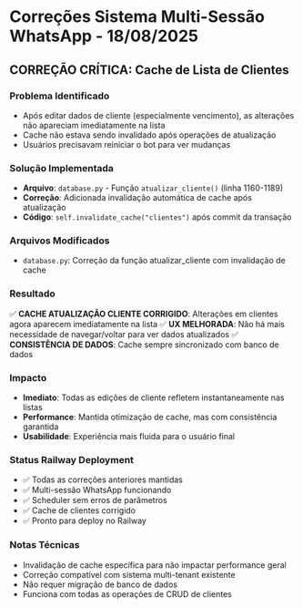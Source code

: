 # Correções Sistema Multi-Sessão WhatsApp - 18/08/2025

## CORREÇÃO CRÍTICA: Cache de Lista de Clientes

### Problema Identificado
- Após editar dados de cliente (especialmente vencimento), as alterações não apareciam imediatamente na lista
- Cache não estava sendo invalidado após operações de atualização
- Usuários precisavam reiniciar o bot para ver mudanças

### Solução Implementada
- **Arquivo**: `database.py` - Função `atualizar_cliente()` (linha 1160-1189)
- **Correção**: Adicionada invalidação automática de cache após atualização
- **Código**: `self.invalidate_cache("clientes")` após commit da transação

### Arquivos Modificados
- `database.py`: Correção da função atualizar_cliente com invalidação de cache

### Resultado
✅ **CACHE ATUALIZAÇÃO CLIENTE CORRIGIDO**: Alterações em clientes agora aparecem imediatamente na lista
✅ **UX MELHORADA**: Não há mais necessidade de navegar/voltar para ver dados atualizados
✅ **CONSISTÊNCIA DE DADOS**: Cache sempre sincronizado com banco de dados

### Impacto
- **Imediato**: Todas as edições de cliente refletem instantaneamente nas listas
- **Performance**: Mantida otimização de cache, mas com consistência garantida
- **Usabilidade**: Experiência mais fluida para o usuário final

### Status Railway Deployment
- ✅ Todas as correções anteriores mantidas
- ✅ Multi-sessão WhatsApp funcionando
- ✅ Scheduler sem erros de parâmetros
- ✅ Cache de clientes corrigido
- ✅ Pronto para deploy no Railway

### Notas Técnicas
- Invalidação de cache específica para não impactar performance geral
- Correção compatível com sistema multi-tenant existente
- Não requer migração de banco de dados
- Funciona com todas as operações de CRUD de clientes